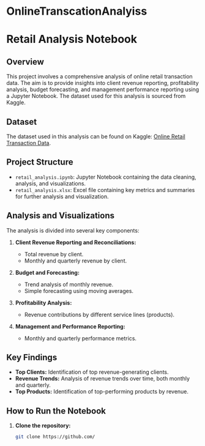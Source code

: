 # OnlineTranscationAnalyiss
# Retail Analysis Notebook

## Overview

This project involves a comprehensive analysis of online retail transaction data. The aim is to provide insights into client revenue reporting, profitability analysis, budget forecasting, and management performance reporting using a Jupyter Notebook. The dataset used for this analysis is sourced from Kaggle.

## Dataset

The dataset used in this analysis can be found on Kaggle: [Online Retail Transaction Data](https://www.kaggle.com/datasets/thedevastator/online-retail-transaction-data).

## Project Structure

- `retail_analysis.ipynb`: Jupyter Notebook containing the data cleaning, analysis, and visualizations.
- `retail_analysis.xlsx`: Excel file containing key metrics and summaries for further analysis and visualization.

## Analysis and Visualizations

The analysis is divided into several key components:

1. **Client Revenue Reporting and Reconciliations:**
   - Total revenue by client.
   - Monthly and quarterly revenue by client.

2. **Budget and Forecasting:**
   - Trend analysis of monthly revenue.
   - Simple forecasting using moving averages.

3. **Profitability Analysis:**
   - Revenue contributions by different service lines (products).

4. **Management and Performance Reporting:**
   - Monthly and quarterly performance metrics.

## Key Findings

- **Top Clients:** Identification of top revenue-generating clients.
- **Revenue Trends:** Analysis of revenue trends over time, both monthly and quarterly.
- **Top Products:** Identification of top-performing products by revenue.

## How to Run the Notebook

1. **Clone the repository:**

   ```bash
   git clone https://github.com/
